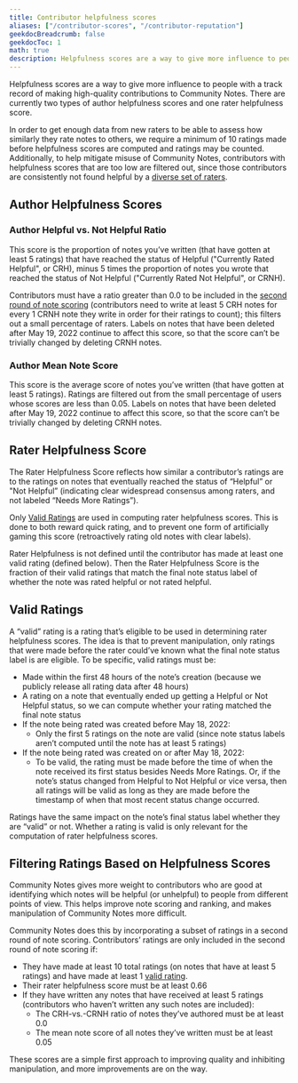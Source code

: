 ```yaml
---
title: Contributor helpfulness scores
aliases: ["/contributor-scores", "/contributor-reputation"]
geekdocBreadcrumb: false
geekdocToc: 1
math: true
description: Helpfulness scores are a way to give more influence to people with a track record of making high-quality contributions to Community Notes.
---
```


Helpfulness scores are a way to give more influence to people with a track record of making high-quality contributions to Community Notes. There are currently two types of author helpfulness scores and one rater helpfulness score.

In order to get enough data from new raters to be able to assess how similarly they rate notes to others, we require a minimum of 10 ratings made before helpfulness scores are computed and ratings may be counted. Additionally, to help mitigate misuse of Community Notes, contributors with helpfulness scores that are too low are filtered out, since those contributors are consistently not found helpful by a [diverse set of raters](../diversity).

## Author Helpfulness Scores

### Author Helpful vs. Not Helpful Ratio

This score is the proportion of notes you’ve written (that have gotten at least 5 ratings) that have reached the status of Helpful ("Currently Rated Helpful", or CRH), minus 5 times the proportion of notes you wrote that reached the status of Not Helpful ("Currently Rated Not Helpful", or CRNH).

Contributors must have a ratio greater than 0.0 to be included in the [second round of note scoring](../ranking-notes/#complete-algorithm-steps) (contributors need to write at least 5 CRH notes for every 1 CRNH note they write in order for their ratings to count); this filters out a small percentage of raters. Labels on notes that have been deleted after May 19, 2022 continue to affect this score, so that the score can’t be trivially changed by deleting CRNH notes.

### Author Mean Note Score

This score is the average score of notes you’ve written (that have gotten at least 5 ratings). Ratings are filtered out from the small percentage of users whose scores are less than 0.05. Labels on notes that have been deleted after May 19, 2022 continue to affect this score, so that the score can’t be trivially changed by deleting CRNH notes.

## Rater Helpfulness Score

The Rater Helpfulness Score reflects how similar a contributor’s ratings are to the ratings on notes that eventually reached the status of “Helpful” or "Not Helpful” (indicating clear widespread consensus among raters, and not labeled “Needs More Ratings”).

Only [Valid Ratings](./#valid-ratings) are used in computing rater helpfulness scores. This is done to both reward quick rating, and to prevent one form of artificially gaming this score (retroactively rating old notes with clear labels).

Rater Helpfulness is not defined until the contributor has made at least one valid rating (defined below). Then the Rater Helpfulness Score is the fraction of their valid ratings that match the final note status label of whether the note was rated helpful or not rated helpful.

## Valid Ratings

A “valid” rating is a rating that’s eligible to be used in determining rater helpfulness scores. The idea is that to prevent manipulation, only ratings that were made before the rater could’ve known what the final note status label is are eligible. To be specific, valid ratings must be:

- Made within the first 48 hours of the note’s creation (because we publicly release all rating data after 48 hours)
- A rating on a note that eventually ended up getting a Helpful or Not Helpful status, so we can compute whether your rating matched the final note status
- If the note being rated was created before May 18, 2022:
  - Only the first 5 ratings on the note are valid (since note status labels aren’t computed until the note has at least 5 ratings)
- If the note being rated was created on or after May 18, 2022:
  - To be valid, the rating must be made before the time of when the note received its first status besides Needs More Ratings. Or, if the note’s status changed from Helpful to Not Helpful or vice versa, then all ratings will be valid as long as they are made before the timestamp of when that most recent status change occurred.

Ratings have the same impact on the note’s final status label whether they are “valid” or not. Whether a rating is valid is only relevant for the computation of rater helpfulness scores.

## Filtering Ratings Based on Helpfulness Scores

Community Notes gives more weight to contributors who are good at identifying which notes will be helpful (or unhelpful) to people from different points of view. This helps improve note scoring and ranking, and makes manipulation of Community Notes more difficult.

Community Notes does this by incorporating a subset of ratings in a second round of note scoring. Contributors’ ratings are only included in the second round of note scoring if:

- They have made at least 10 total ratings (on notes that have at least 5 ratings) and have made at least 1 [valid rating](./#valid-ratings).
- Their rater helpfulness score must be at least 0.66
- If they have written any notes that have received at least 5 ratings (contributors who haven’t written any such notes are included):
  - The CRH-vs.-CRNH ratio of notes they’ve authored must be at least 0.0
  - The mean note score of all notes they’ve written must be at least 0.05

These scores are a simple first approach to improving quality and inhibiting manipulation, and more improvements are on the way.
